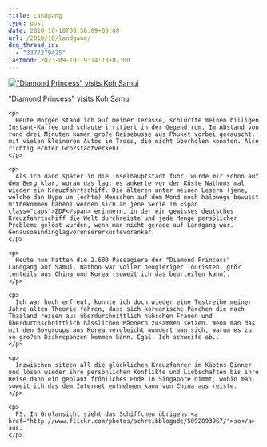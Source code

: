 ```yaml
---
title: Landgang
type: post
date: 2010-10-18T00:58:09+00:00
url: /2010/10/landgang/
dsq_thread_id:
  - "3377279425"
lastmod: 2023-09-10T19:14:13+07:00
---
```

<div class="media image">
  <a href="http://www.flickr.com/photos/schreibblogade/5093484540/" title="&quot;Diamond Princess&quot; visits Koh Samui"><img src="//farm5.static.flickr.com/4129/5093484540_c460159b47.jpg" alt="&quot;Diamond Princess&quot; visits Koh Samui" /></p>

  <p>
    "Diamond Princess" visits Koh Samui
  </p>

  <p>
    </a></div>

    <p>
      Heute Morgen stand ich auf meiner Terasse, schlürfte meinen billigen Instant-Kaffee und schaute irritiert in der Gegend rum. Im Abstand von rund drei Minuten kamen gro?e Reisebusse aus Phuket vorbei gerauscht, mit vielen kleineren Autos im Tross, die nicht überholen konnten. Also richtig echter Gro?stadtverkehr.
    </p>

    <p>
      Als ich dann später in die Inselhauptstadt fuhr, wurde mir schon auf dem Berg klar, woran das lag: es ankerte vor der Küste Nathons mal wieder ein Kreuzfahrtschiff. Die älteren unter meinen Lesern (jene, welche den Hype um (echte) Menschen auf dem Mond noch halbwegs bewusst mitbekommen haben) werden sich an jene Serie im <span class="caps">ZDF</span> erinnern, in der ein gewisses deutsches Kreuzfahrtschiff die Welt durchreiste und jede Menge persölicher Probleme gelöst wurden, wenn man nicht gerade auf Landgang war. Genausoeindinglagvorunsererküstevoranker.
    </p>

    <p>
      Heute nun hatten die 2.600 Passagiere der "Diamond Princess" Landgang auf Samui. Nathon war voller neugieriger Touristen, grö?tenteils aus China und Korea (soweit ich das beurteilen kann).
    </p>

    <p>
      Ich war hoch erfreut, konnte ich doch wieder eine Testreihe meiner Jahre alten Theorie fahren, dass sich koreanische Pärchen die nach Thailand reisen aus überdurchnittlich hübschen Frauen und überdurchschnittlich hässlichen Männern zusammen setzen. Wenn man das mit den Boygroups aus Korea vergleicht wundert man sich, warum es zu so gro?en Diskrepanzen kommen kann. Egal. Ich schweife ab...
    </p>

    <p>
      Inzwischen sitzen all die glücklichen Kreuzfahrer im Käptns-Dinner und lösen wieder ihre persönlichen Konflikte und Liebschaften bis ihre Reise dann ein geplant fröhliches Ende in Singapore nimmt, wohin man, soweit ich das dem Internet entnehmen kann von China aus reiste.
    </p>

    <p>
      PS: In Gro?ansicht sieht das Schiffchen übrigens <a href="http://www.flickr.com/photos/schreibblogade/5092893967/">so</a> aus.
    </p>
